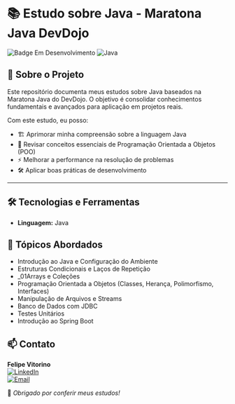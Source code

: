 # 📚 Estudo sobre Java - Maratona Java DevDojo

![Badge Em Desenvolvimento](https://img.shields.io/badge/Status-Em%20Desenvolvimento-yellow)
![Java](https://img.shields.io/badge/Java-11-blue)

## 🚀 Sobre o Projeto  
Este repositório documenta meus estudos sobre Java baseados na Maratona Java do DevDojo. O objetivo é consolidar conhecimentos fundamentais e avançados para aplicação em projetos reais.

Com este estudo, eu posso:
- 🏗️ Aprimorar minha compreensão sobre a linguagem Java
- 📌 Revisar conceitos essenciais de Programação Orientada a Objetos (POO)
- ⚡ Melhorar a performance na resolução de problemas
- 🛠️ Aplicar boas práticas de desenvolvimento

---

## 🛠️ Tecnologias e Ferramentas
- **Linguagem:** Java 

## 📖 Tópicos Abordados
- Introdução ao Java e Configuração do Ambiente
- Estruturas Condicionais e Laços de Repetição
- _01Arrays e Coleções
- Programação Orientada a Objetos (Classes, Herança, Polimorfismo, Interfaces)
- Manipulação de Arquivos e Streams
- Banco de Dados com JDBC
- Testes Unitários
- Introdução ao Spring Boot

## 📫 Contato
**Felipe Vitorino**  
[![LinkedIn](https://img.shields.io/badge/LinkedIn-000?style=for-the-badge&logo=linkedin&logoColor=0A66C2)](https://www.linkedin.com/in/devfelipevitorino/)  
[![Email](https://img.shields.io/badge/Email-000?style=for-the-badge&logo=gmail&logoColor=red)](mailto:devfelipevitorino@gmail.com)  

🚀 *Obrigado por conferir meus estudos!*
